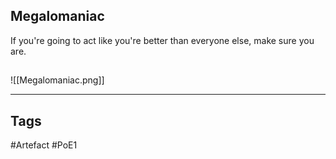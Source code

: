 ## Megalomaniac
If you're going to act like you're better than everyone else, make sure you are.
##
![[Megalomaniac.png]]

---
## Tags
#Artefact
#PoE1